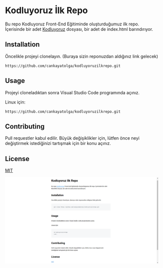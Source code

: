 # Kodluyoruz İlk Repo
Bu repo Kodluyoruz Front-End Eğitiminde oluşturduğumuz ilk repo. İçerisinde bir adet [Kodluyoruz](https://www.kodluyoruz.org/) dosyası, bir adet de index.html barındırıyor.
## Installation
Öncelikle projeyi clonelayın. (Buraya sizin reponuzdan aldığınız link gelecek)
```
https://github.com/cankayatolga/kodluyoruzilkrepo.git
```

## Usage
Projeyi cloneladıktan sonra Visual Studio Code programında açınız.

Linux için:
```
https://github.com/cankayatolga/kodluyoruzilkrepo.git
```
## Contributing
Pull requestler kabul edilir. Büyük değişiklikler için, lütfen önce neyi değiştirmek istediğinizi tartışmak için bir konu açınız.
## License
[MIT](https://choosealicense.com/licenses/mit/)

![image](https://raw.githubusercontent.com/Kodluyoruz/taskforce/main/git/odev1/figures/markdown.png)